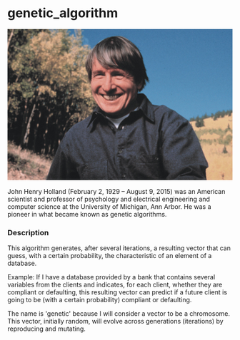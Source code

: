 # genetic_algorithm

<div align="center">
  <img src="image/holland.jpg" alt="holland">
</div>

John Henry Holland (February 2, 1929 – August 9, 2015) was an American scientist and professor of psychology and electrical engineering and computer science at the University of Michigan, Ann Arbor. He was a pioneer in what became known as genetic algorithms.

### Description
This algorithm generates, after several iterations, a resulting vector that can guess, with a certain probability, the characteristic of an element of a database.

Example: If I have a database provided by a bank that contains several variables from the clients and indicates, for each client, whether they are compliant or defaulting, this resulting vector can predict if a future client is going to be (with a certain probability) compliant or defaulting.

The name is 'genetic' because I will consider a vector to be a chromosome. This vector, initially random, will evolve across generations (iterations) by reproducing and mutating.

